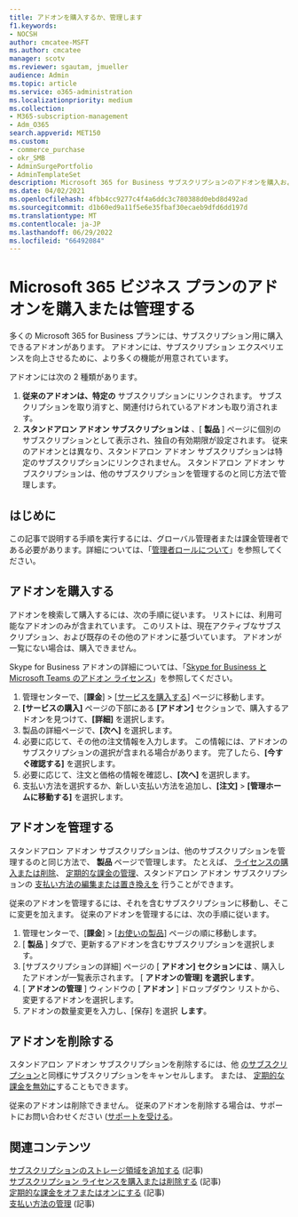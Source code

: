 ```yaml
---
title: アドオンを購入するか、管理します
f1.keywords:
- NOCSH
author: cmcatee-MSFT
ms.author: cmcatee
manager: scotv
ms.reviewer: sgautam, jmueller
audience: Admin
ms.topic: article
ms.service: o365-administration
ms.localizationpriority: medium
ms.collection:
- M365-subscription-management
- Adm_O365
search.appverid: MET150
ms.custom:
- commerce_purchase
- okr_SMB
- AdminSurgePortfolio
- AdminTemplateSet
description: Microsoft 365 for Business サブスクリプションのアドオンを購入および管理する方法について説明します。
ms.date: 04/02/2021
ms.openlocfilehash: 4fbb4cc9277c4f4a6ddc3c780388d0ebd8d492ad
ms.sourcegitcommit: d1b60ed9a11f5e6e35fbaf30ecaeb9dfd6dd197d
ms.translationtype: MT
ms.contentlocale: ja-JP
ms.lasthandoff: 06/29/2022
ms.locfileid: "66492084"
---
```

# <a name="buy-or-manage-add-ons-for-microsoft-365-business-plans"></a>Microsoft 365 ビジネス プランのアドオンを購入または管理する

多くの Microsoft 365 for Business プランには、サブスクリプション用に購入できるアドオンがあります。 アドオンには、サブスクリプション エクスペリエンスを向上させるために、より多くの機能が用意されています。

アドオンには次の 2 種類があります。

1. **従来のアドオンは、特定の** サブスクリプションにリンクされます。 サブスクリプションを取り消すと、関連付けられているアドオンも取り消されます。
2. **スタンドアロン アドオン サブスクリプションは** 、[ **製品** ] ページに個別のサブスクリプションとして表示され、独自の有効期限が設定されます。 従来のアドオンとは異なり、スタンドアロン アドオン サブスクリプションは特定のサブスクリプションにリンクされません。 スタンドアロン アドオン サブスクリプションは、他のサブスクリプションを管理するのと同じ方法で管理します。

## <a name="before-you-begin"></a>はじめに

この記事で説明する手順を実行するには、グローバル管理者または課金管理者である必要があります。詳細については、「[管理者ロールについて](../admin/add-users/about-admin-roles.md)」を参照してください。

## <a name="buy-an-add-on"></a>アドオンを購入する

アドオンを検索して購入するには、次の手順に従います。 リストには、利用可能なアドオンのみが含まれています。 このリストは、現在アクティブなサブスクリプション、および既存のその他のアドオンに基づいています。 アドオンが一覧にない場合は、購入できません。

Skype for Business アドオンの詳細については、「[Skype for Business と Microsoft Teams のアドオン ライセンス](/SkypeForBusiness/skype-for-business-and-microsoft-teams-add-on-licensing/skype-for-business-and-microsoft-teams-add-on-licensing)」を参照してください。

1. 管理センターで、[**課金**] \> [<a href="https://go.microsoft.com/fwlink/p/?linkid=868433" target="_blank">サービスを購入する</a>] ページに移動します。
2. **[サービスの購入]** ページの下部にある **[アドオン]** セクションで、購入するアドオンを見つけて、**[詳細]** を選択します。
3. 製品の詳細ページで、**[次へ]** を選択します。
4. 必要に応じて、その他の注文情報を入力します。 この情報には、アドオンのサブスクリプションの選択が含まれる場合があります。 完了したら、**[今すぐ確認する]** を選択します。
5. 必要に応じて、注文と価格の情報を確認し、**[次へ]** を選択します。
6. 支払い方法を選択するか、新しい支払い方法を追加し、**[注文]**  >  **[管理ホームに移動する]** を選択します。

## <a name="manage-an-add-on"></a>アドオンを管理する

スタンドアロン アドオン サブスクリプションは、他のサブスクリプションを管理するのと同じ方法で、 **製品** ページで管理します。 たとえば、 [ライセンスの購入または削除](licenses/buy-licenses.md)、 [定期的な課金の管理](subscriptions/renew-your-subscription.md)、スタンドアロン アドオン サブスクリプションの [支払い方法の編集または置き換えを](billing-and-payments/manage-payment-methods.md) 行うことができます。

従来のアドオンを管理するには、それを含むサブスクリプションに移動し、そこに変更を加えます。 従来のアドオンを管理するには、次の手順に従います。
  
1. 管理センターで、[**課金**] \> [<a href="https://go.microsoft.com/fwlink/p/?linkid=842054" target="_blank">お使いの製品</a>] ページの順に移動します。
2. [ **製品** ] タブで、更新するアドオンを含むサブスクリプションを選択します。
3. [サブスクリプションの詳細] ページの [ **アドオン] セクションには** 、購入したアドオンが一覧表示されます。 [ **アドオンの管理] を選択します**。
4. [ **アドオンの管理** ] ウィンドウの [ **アドオン** ] ドロップダウン リストから、変更するアドオンを選択します。
5. アドオンの数量変更を入力し、[保存] を選択 **します**。

## <a name="remove-an-add-on"></a>アドオンを削除する

スタンドアロン アドオン サブスクリプションを削除するには、他 [のサブスクリプション](subscriptions/cancel-your-subscription.md)と同様にサブスクリプションをキャンセルします。 または、 [定期的な課金を無効に](subscriptions/renew-your-subscription.md)することもできます。

従来のアドオンは削除できません。 従来のアドオンを削除する場合は、サポートにお問い合わせください ([サポートを受ける](../admin/get-help-support.md)。
  
## <a name="related-content"></a>関連コンテンツ

[サブスクリプションのストレージ領域を追加する](add-storage-space.md) (記事)\
[サブスクリプション ライセンスを購入または削除する](licenses/buy-licenses.md) (記事)\
[定期的な課金をオフまたはオンにする](subscriptions/renew-your-subscription.md#turn-recurring-billing-off-or-on) (記事)\
[支払い方法の管理](billing-and-payments/manage-payment-methods.md) (記事)
